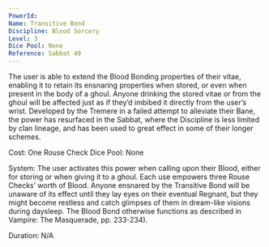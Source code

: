 ```yaml
---
PowerId: 
Name: Transitive Bond
Discipline: Blood Sorcery
Level: 3
Dice Pool: None
Reference: Sabbat 49
---
```

The user is able to extend the Blood Bonding properties of their vitae, enabling it to retain its ensnaring properties when stored, or even when present in the body of a ghoul. Anyone drinking the stored vitae or from the ghoul will be affected just as if they’d imbibed it directly from the user’s wrist. Developed by the Tremere in a failed attempt to alleviate their Bane, the power has resurfaced in the Sabbat, where the Discipline is less limited by clan lineage, and has been used to great effect in some of their longer schemes. 

Cost: One Rouse Check Dice Pool: None 

System: The user activates this power when calling upon their Blood, either for storing or when giving it to a ghoul. Each use empowers three Rouse Checks’ worth of Blood. Anyone ensnared by the Transitive Bond will be unaware of its effect until they lay eyes on their eventual Regnant, but they might become restless and catch glimpses of them in dream-like visions during daysleep. The Blood Bond otherwise functions as described in Vampire: The Masquerade, pp. 233-234). 

Duration: N/A